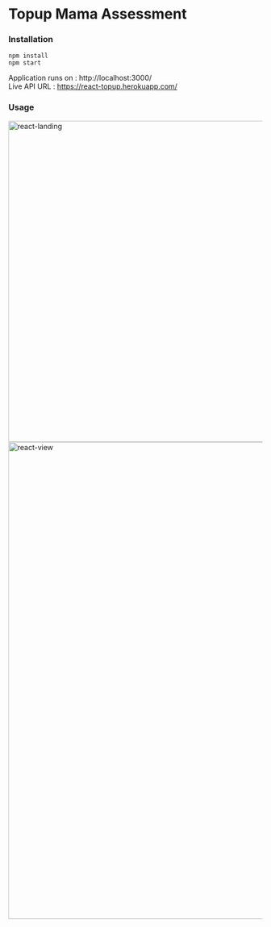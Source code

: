 # Topup Mama Assessment

### Installation

```
npm install
npm start
```

Application runs on : http://localhost:3000/ <br>
Live API URL : https://react-topup.herokuapp.com/

### Usage

<img width="637" alt="react-landing" src="https://user-images.githubusercontent.com/42271775/160332673-7e075ffe-d8d1-48f4-9e34-2a1c1a3b7674.PNG">
<img width="946" alt="react-view" src="https://user-images.githubusercontent.com/42271775/160332789-9eebc887-0e6a-47e9-b94f-2ac4cb84c63b.PNG">
